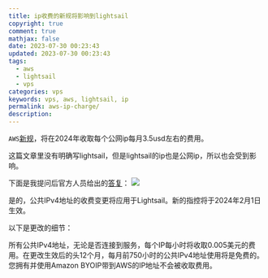 ```yaml
---
title: ip收费的新规将影响到lightsail
copyright: true
comment: true
mathjax: false
date: 2023-07-30 00:23:43
updated: 2023-07-30 00:23:43
tags:
  - aws
  - lightsail
  - vps
categories: vps
keywords: vps, aws, lightsail, ip
permalink: aws-ip-charge/
description: 
---
```

`AWS`[新规](https://aws.amazon.com/blogs/aws/new-aws-public-ipv4-address-charge-public-ip-insights/)，将在2024年收取每个公网ip每月3.5usd左右的费用。
<!--more-->
这篇文章里没有明确写lightsail，但是lightsail的ip也是公网ip，所以也会受到影响。

下面是我提问后官方人员给出的[答复](https://repost.aws/questions/QUT9M2DAKiQTSkOXZnaYYR0g/does-lightsail-charge-extra-ip-fees)：
![](https://cdn.zyha.cn/blog/20230730000356.png?x-oss-process=style/blog)

是的，公共IPv4地址的收费变更将应用于Lightsail。新的指控将于2024年2月1日生效。

以下是更改的细节：

所有公共IPv4地址，无论是否连接到服务，每个IP每小时将收取0.005美元的费用。在更改生效后的头12个月，每月前750小时的公共IPv4地址使用将是免费的。您拥有并使用Amazon BYOIP带到AWS的IP地址不会被收取费用。
